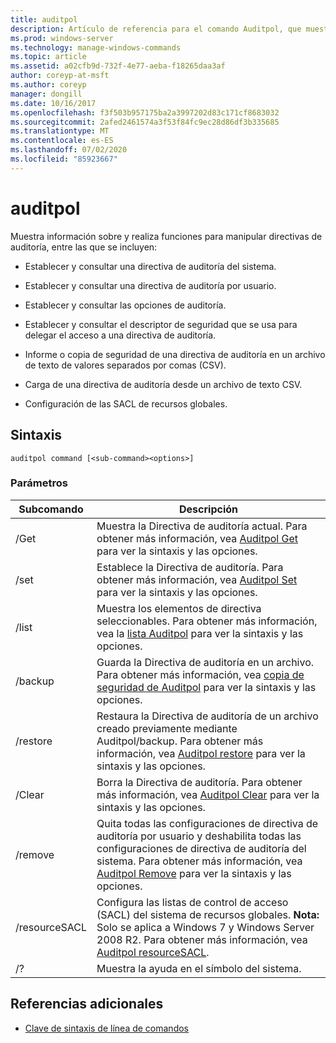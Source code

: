 ```yaml
---
title: auditpol
description: Artículo de referencia para el comando Auditpol, que muestra información sobre y realiza funciones para manipular directivas de auditoría.
ms.prod: windows-server
ms.technology: manage-windows-commands
ms.topic: article
ms.assetid: a02cfb9d-732f-4e77-aeba-f18265daa3af
author: coreyp-at-msft
ms.author: coreyp
manager: dongill
ms.date: 10/16/2017
ms.openlocfilehash: f3f503b957175ba2a3997202d83c171cf8683032
ms.sourcegitcommit: 2afed2461574a3f53f84fc9ec28d86df3b335685
ms.translationtype: MT
ms.contentlocale: es-ES
ms.lasthandoff: 07/02/2020
ms.locfileid: "85923667"
---
```

# <a name="auditpol"></a>auditpol

Muestra información sobre y realiza funciones para manipular directivas de auditoría, entre las que se incluyen:

- Establecer y consultar una directiva de auditoría del sistema.

- Establecer y consultar una directiva de auditoría por usuario.

- Establecer y consultar las opciones de auditoría.

- Establecer y consultar el descriptor de seguridad que se usa para delegar el acceso a una directiva de auditoría.

- Informe o copia de seguridad de una directiva de auditoría en un archivo de texto de valores separados por comas (CSV).

- Carga de una directiva de auditoría desde un archivo de texto CSV.

- Configuración de las SACL de recursos globales.

## <a name="syntax"></a>Sintaxis

```
auditpol command [<sub-command><options>]
```

### <a name="parameters"></a>Parámetros

| Subcomando | Descripción |
| ----------- | ----------- |
| /Get | Muestra la Directiva de auditoría actual. Para obtener más información, vea [Auditpol Get](auditpol-get.md) para ver la sintaxis y las opciones. |
| /set | Establece la Directiva de auditoría. Para obtener más información, vea [Auditpol Set](auditpol-set.md) para ver la sintaxis y las opciones. |
| /list | Muestra los elementos de directiva seleccionables. Para obtener más información, vea la [lista Auditpol](auditpol-list.md) para ver la sintaxis y las opciones. |
| /backup | Guarda la Directiva de auditoría en un archivo. Para obtener más información, vea [copia de seguridad de Auditpol](auditpol-backup.md) para ver la sintaxis y las opciones. |
| /restore | Restaura la Directiva de auditoría de un archivo creado previamente mediante Auditpol/backup. Para obtener más información, vea [Auditpol restore](auditpol-restore.md) para ver la sintaxis y las opciones. |
| /Clear | Borra la Directiva de auditoría. Para obtener más información, vea [Auditpol Clear](auditpol-clear.md) para ver la sintaxis y las opciones. |
| /remove | Quita todas las configuraciones de directiva de auditoría por usuario y deshabilita todas las configuraciones de directiva de auditoría del sistema. Para obtener más información, vea [Auditpol Remove](auditpol-remove.md) para ver la sintaxis y las opciones. |
| /resourceSACL | Configura las listas de control de acceso (SACL) del sistema de recursos globales. **Nota:** Solo se aplica a Windows 7 y Windows Server 2008 R2. Para obtener más información, vea [Auditpol resourceSACL](auditpol-resourcesacl.md). |
| /?| Muestra la ayuda en el símbolo del sistema. |

## <a name="additional-references"></a>Referencias adicionales

- [Clave de sintaxis de línea de comandos](command-line-syntax-key.md)
